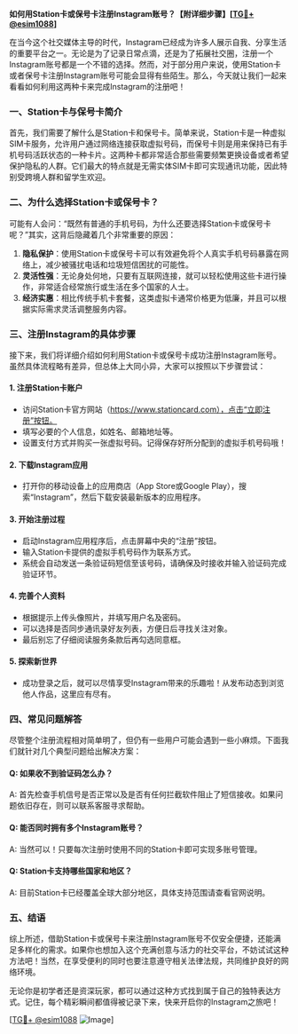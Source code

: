 **如何用Station卡或保号卡注册Instagram账号？【附详细步骤】[[TG💪+ @esim1088](https://t.me/s/esim1088)]**

在当今这个社交媒体主导的时代，Instagram已经成为许多人展示自我、分享生活的重要平台之一。无论是为了记录日常点滴，还是为了拓展社交圈，注册一个Instagram账号都是一个不错的选择。然而，对于部分用户来说，使用Station卡或者保号卡注册Instagram账号可能会显得有些陌生。那么，今天就让我们一起来看看如何利用这两种卡来完成Instagram的注册吧！

### 一、Station卡与保号卡简介

首先，我们需要了解什么是Station卡和保号卡。简单来说，Station卡是一种虚拟SIM卡服务，允许用户通过网络连接获取虚拟号码，而保号卡则是用来保持已有手机号码活跃状态的一种卡片。这两种卡都非常适合那些需要频繁更换设备或者希望保护隐私的人群。它们最大的特点就是无需实体SIM卡即可实现通讯功能，因此特别受跨境人群和留学生欢迎。

### 二、为什么选择Station卡或保号卡？

可能有人会问：“既然有普通的手机号码，为什么还要选择Station卡或保号卡呢？”其实，这背后隐藏着几个非常重要的原因：

1. **隐私保护**：使用Station卡或保号卡可以有效避免将个人真实手机号码暴露在网络上，减少被骚扰电话和垃圾短信困扰的可能性。
2. **灵活性强**：无论身处何地，只要有互联网连接，就可以轻松使用这些卡进行操作，非常适合经常旅行或生活在多个国家的人士。
3. **经济实惠**：相比传统手机卡套餐，这类虚拟卡通常价格更为低廉，并且可以根据实际需求灵活调整服务内容。

### 三、注册Instagram的具体步骤

接下来，我们将详细介绍如何利用Station卡或保号卡成功注册Instagram账号。虽然具体流程略有差异，但总体上大同小异，大家可以按照以下步骤尝试：

#### 1. 注册Station卡账户
- 访问Station卡官方网站（https://www.stationcard.com），点击“立即注册”按钮。
- 填写必要的个人信息，如姓名、邮箱地址等。
- 设置支付方式并购买一张虚拟号码。记得保存好所分配到的虚拟手机号码哦！

#### 2. 下载Instagram应用
- 打开你的移动设备上的应用商店（App Store或Google Play），搜索“Instagram”，然后下载安装最新版本的应用程序。

#### 3. 开始注册过程
- 启动Instagram应用程序后，点击屏幕中央的“注册”按钮。
- 输入Station卡提供的虚拟手机号码作为联系方式。
- 系统会自动发送一条验证码短信至该号码，请确保及时接收并输入验证码完成验证环节。

#### 4. 完善个人资料
- 根据提示上传头像照片，并填写用户名及密码。
- 可以选择是否同步通讯录好友列表，方便日后寻找关注对象。
- 最后别忘了仔细阅读服务条款后再勾选同意框。

#### 5. 探索新世界
- 成功登录之后，就可以尽情享受Instagram带来的乐趣啦！从发布动态到浏览他人作品，这里应有尽有。

### 四、常见问题解答

尽管整个注册流程相对简单明了，但仍有一些用户可能会遇到一些小麻烦。下面我们就针对几个典型问题给出解决方案：

#### Q: 如果收不到验证码怎么办？
A: 首先检查手机信号是否正常以及是否有任何拦截软件阻止了短信接收。如果问题依旧存在，则可以联系客服寻求帮助。

#### Q: 能否同时拥有多个Instagram账号？
A: 当然可以！只要每次注册时使用不同的Station卡即可实现多账号管理。

#### Q: Station卡支持哪些国家和地区？
A: 目前Station卡已经覆盖全球大部分地区，具体支持范围请查看官网说明。

### 五、结语

综上所述，借助Station卡或保号卡来注册Instagram账号不仅安全便捷，还能满足多样化的需求。如果你也想加入这个充满创意与活力的社交平台，不妨试试这种方法吧！当然，在享受便利的同时也要注意遵守相关法律法规，共同维护良好的网络环境。

无论你是初学者还是资深玩家，都可以通过这种方式找到属于自己的独特表达方式。记住，每个精彩瞬间都值得被记录下来，快来开启你的Instagram之旅吧！

[[TG💪+ @esim1088](https://t.me/s/esim1088) ![Image](https://i.postimg.cc/4NQfJmqS/Snipaste-2025-05-13-00-14-12.png)]